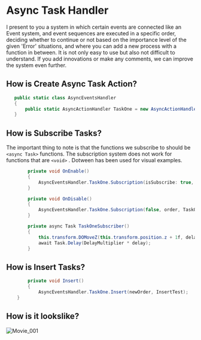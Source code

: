 # Async Task Handler

I present to you a system in which certain events are connected like an Event system, 
and event sequences are executed in a specific order, deciding whether to continue or not based on the importance level of the given 'Error' situations,
and where you can add a new process with a function in between. It is not only easy to use but also not difficult to understand. 
If you add innovations or make any comments, we can improve the system even further.

 ## How is Create Async Task Action?
 ```c#
	public static class AsyncEventsHandler
	{
		public static AsyncActionHandler TaskOne = new AsyncActionHandler();
	} 
 ```
## How is Subscribe Tasks?
The important thing to note is that the functions we subscribe to should be `<async Task>`  functions. The subscription system does not work for functions that are `<void>` .
Dotween has been used for visual examples.
```c#
        private void OnEnable()
        {
            AsyncEventsHandler.TaskOne.Subscription(isSubscribe: true, order: order, action: TaskOneSubscriber,isImportant: false);
        }

        private void OnDisable()
        {
            AsyncEventsHandler.TaskOne.Subscription(false, order, TaskOneSubscriber, false);
        }

        private async Task TaskOneSubscriber()
        {
            this.transform.DOMoveZ(this.transform.position.z + 1f, delay);
            await Task.Delay(DelayMultiplier * delay);
        }
```
## How is Insert Tasks?
```c#
        private void Insert()
        {
            AsyncEventsHandler.TaskOne.Insert(newOrder, InsertTest);
	}
```
## How is it lookslike?

![Movie_001](https://github.com/Battal98/AsyncTaskHandler/assets/68375602/7efd44f2-9fbf-4329-859c-ca9e91b5acc1)
